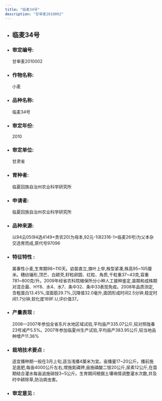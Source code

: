 ```yaml
---
title: "临麦34号"
description: "甘审麦2010002"
---
```

* ## 临麦34号
* ###  审定编号:  
   甘审麦2010002

*  ### 作物名称:  
   小麦

*   ###  品种名称: 
    临麦34号

*   ### 审定年份: 
    2010

*   ### 审定单位:  
    甘肃省

*   ### 育种者:  
    临夏回族自治州农业科学研究所

*   ### 申请者:  
    临夏回族自治州农业科学研究所

*   ### 品种来源:  
    以94云05(94选4149×贵农20)为母本,92元-1(82316-1×临麦26号)为父本杂交选育而成,原代号97096

*   ### 特征特性 : 
    属春性小麦,生育期98~110天。幼苗直立,旗叶上举,株型紧凑,株高95~105厘米。穗纺锤形,顶芒、白颖壳,籽粒卵圆、红粒、角质,千粒重37~43克,容重781~800克/升。2009年经省农科院植保所分小种人工接种鉴定,苗期和成株期对混合菌、HY8、水4、水7、条中32、条中33表现免疫。2008年品质测定,含粗蛋白13.45%,湿面筋29.7%,沉降值32.0毫升,面团形成时间2.5分钟,稳定时间1.7分钟,软化度169F.U,评价值37。

*   ### 产量表现 : 
    2006—2007年参加全省东片水地区域试验,平均亩产335.07公斤,较对照陇春23号减产5.5%。2007年参加临夏州生产试验,平均亩产383.95公斤,较当地品种增产11.36%

*   ### 栽培技术要点 : 
    适宜播种期一般在3月上旬,适当浅播4厘米为宜。亩播量17~20公斤。播前施足底肥,每亩4000公斤左右,增施氮磷钾,亩施磷酸二铵20公斤,尿素12公斤,在苗期结合灌水每亩追施硝铵3~5公斤。生育期间根据土壤墒情调整灌水次数,并及时中耕除草,防治病虫害。

*   ### 审定意见 : 
    
